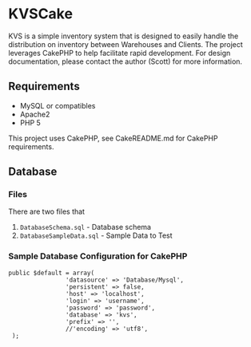 # KVSCake
KVS is a simple inventory system that is designed to easily handle the distribution on inventory between Warehouses and Clients.  The project leverages CakePHP to help facilitate rapid development.  For design documentation, please contact the author (Scott) for more information.

## Requirements
- MySQL or compatibles
- Apache2
- PHP 5

This project uses CakePHP, see CakeREADME.md for CakePHP requirements.

## Database
### Files 
There are two files that 
1. `DatabaseSchema.sql` - Database schema
2. `DatabaseSampleData.sql` - Sample Data to Test

### Sample Database Configuration for CakePHP
```
public $default = array(
                'datasource' => 'Database/Mysql',
                'persistent' => false,
                'host' => 'localhost',
                'login' => 'username',
                'password' => 'password',
                'database' => 'kvs',
                'prefix' => '',
                //'encoding' => 'utf8',
 );
```
